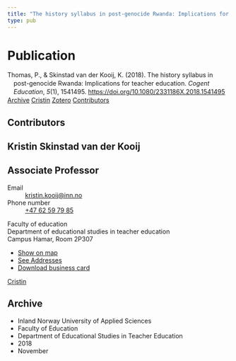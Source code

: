 ```yaml
---
title: "The history syllabus in post-genocide Rwanda: Implications for teacher education"
type: pub
---
```

<h1>Publication</h1>
<article id="csl-bib-container-VKV8GYDY" class="csl-bib-container">
  <div class="csl-bib-body" style="line-height: 1.35; padding-left: 1em; text-indent:-1em;">
  <div class="csl-entry">Thomas, P., &amp; Skinstad van der Kooij, K. (2018). The history syllabus in post-genocide Rwanda: Implications for teacher education. <i>Cogent Education</i>, <i>5</i>(1), 1541495. <a href="https://doi.org/10.1080/2331186X.2018.1541495">https://doi.org/10.1080/2331186X.2018.1541495</a></div>
</div>
  <div class="csl-bib-buttons">
    <a href="#taxonomy-article-VKV8GYDY" class="csl-bib-button">Archive</a>
    <a href="https://app.cristin.no/results/show.jsf?id=1629316" alt="Cristin URL" class="csl-bib-button">Cristin</a>
    <a href="http://zotero.org/groups/5022929/items/VKV8GYDY" alt="Zotero URL" class="csl-bib-button">Zotero</a>
    <a href="#contributors-article-VKV8GYDY" class="csl-bib-button">Contributors</a>
  </div>
  <div id="csl-bib-meta-container-VKV8GYDY"></div>
</article>
<div id="csl-bib-meta-VKV8GYDY" class="csl-bib-meta">
  <article id="contributors-article-VKV8GYDY" class="contributors-article">
    <h1>Contributors</h1>
    <div class="personas">
<div class="vrtx-hinn-person-card">
<div class="photo">
<i class="lar la-user-circle missing-person"></i>
</div>
<div class="info">
<hgroup><h1>Kristin Skinstad van der Kooij</h1>
<h2>Associate Professor</h2>
</hgroup><dl>
<dt>Email</dt>
<dd>
<a href="mailto:kristin.kooij@inn.no">kristin.kooij@inn.no</a>
</dd>
<dt>Phone number</dt>
<dd><a href="tel:+4762597985">
+47 62 59 79 85
</a></dd>
</dl>
<p>
Faculty of education<br>
Department of educational studies in teacher education<br>
Campus Hamar,
Room 2P307
</p>
<ul class="vrtx-hinn-links">
<li><a href="https://www.google.com/maps?q=60.796004,11.072099">Show on map</a></li>
<li><a href="https://www.inn.no/english/find-an-employee/kristin-kooij.html#vrtx-hinn-addresses">See Addresses</a></li>
<li><a href="https://www.inn.no/english/find-an-employee/kristin-kooij.html?vrtx=vcf">Download business card</a></li>
</ul>
</div>
</div>
<a href="https://app.cristin.no/persons/show.jsf?id=62832" alt="Cristin URL" class="personas-cristin">Cristin</a>
</div>
  </article>
  <article id="taxonomy-article-VKV8GYDY" class="taxonomy-article">
    <h1>Archive</h1>
    <ul>
      <li>Inland Norway University of Applied Sciences</li>
      <li>Faculty of Education</li>
      <li>Department of Educational Studies in Teacher Education</li>
      <li>2018</li>
      <li>November</li>
    </ul>
  </article>
</div>
